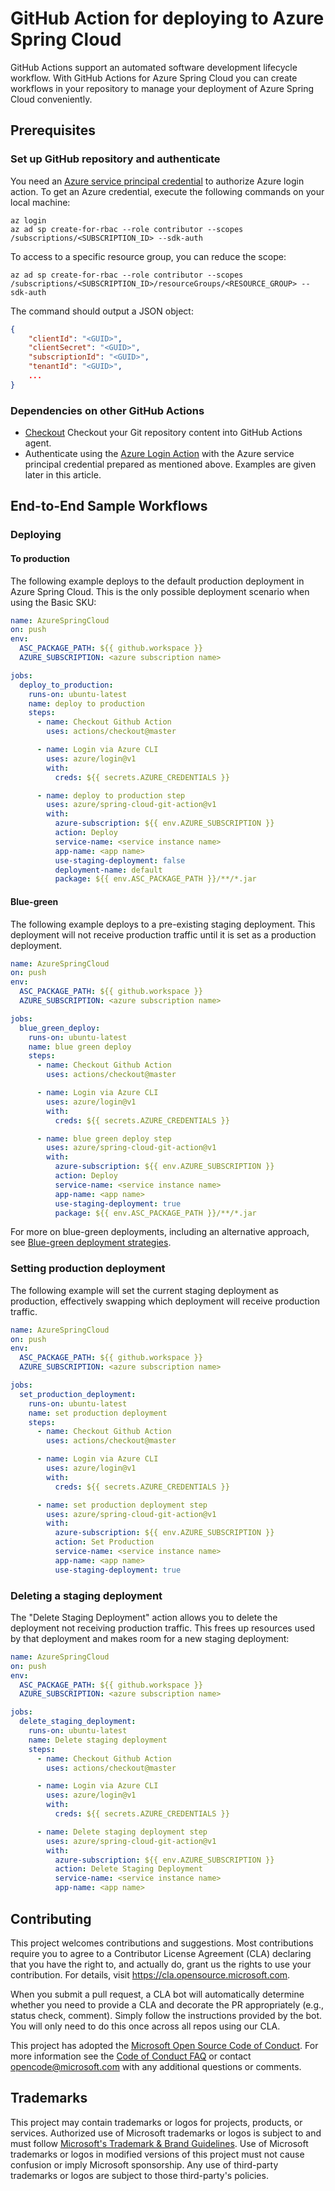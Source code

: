 # GitHub Action for deploying to Azure Spring Cloud

GitHub Actions support an automated software development lifecycle workflow. With GitHub Actions for Azure Spring Cloud you can create workflows in your repository to manage your deployment of Azure Spring Cloud conveniently.

## Prerequisites
### Set up GitHub repository and authenticate

You need an [Azure service principal credential](https://docs.microsoft.com/en-us/cli/azure/create-an-azure-service-principal-azure-cli) to authorize Azure login action. To get an Azure credential, execute the following commands on your local machine:
```azurecli
az login
az ad sp create-for-rbac --role contributor --scopes /subscriptions/<SUBSCRIPTION_ID> --sdk-auth
```

To access to a specific resource group, you can reduce the scope:

```azurecli
az ad sp create-for-rbac --role contributor --scopes /subscriptions/<SUBSCRIPTION_ID>/resourceGroups/<RESOURCE_GROUP> --sdk-auth
```
The command should output a JSON object:

```json
{
    "clientId": "<GUID>",
    "clientSecret": "<GUID>",
    "subscriptionId": "<GUID>",
    "tenantId": "<GUID>",
    ...
}
```

### Dependencies on other GitHub Actions

* [Checkout](https://github.com/actions/checkout) Checkout your Git repository content into GitHub Actions agent.
* Authenticate using the [Azure Login Action](https://github.com/Azure/login) with the Azure service principal credential prepared as mentioned above. Examples are given later in this article.

## End-to-End Sample Workflows
### Deploying
#### To production

The following example deploys to the default production deployment in Azure Spring Cloud. This is the only possible deployment scenario when using the Basic SKU:

```yml
name: AzureSpringCloud
on: push
env:
  ASC_PACKAGE_PATH: ${{ github.workspace }}
  AZURE_SUBSCRIPTION: <azure subscription name>

jobs:
  deploy_to_production:
    runs-on: ubuntu-latest
    name: deploy to production
    steps:
      - name: Checkout Github Action
        uses: actions/checkout@master

      - name: Login via Azure CLI
        uses: azure/login@v1
        with:
          creds: ${{ secrets.AZURE_CREDENTIALS }}

      - name: deploy to production step
        uses: azure/spring-cloud-git-action@v1
        with:
          azure-subscription: ${{ env.AZURE_SUBSCRIPTION }}
          action: Deploy
          service-name: <service instance name>
          app-name: <app name>
          use-staging-deployment: false
          deployment-name: default
          package: ${{ env.ASC_PACKAGE_PATH }}/**/*.jar
```

#### Blue-green

The following example deploys to a pre-existing staging deployment. This deployment will not receive production traffic until it is set as a production deployment.

```yml
name: AzureSpringCloud
on: push
env:
  ASC_PACKAGE_PATH: ${{ github.workspace }}
  AZURE_SUBSCRIPTION: <azure subscription name>

jobs:
  blue_green_deploy:
    runs-on: ubuntu-latest
    name: blue green deploy
    steps:
      - name: Checkout Github Action
        uses: actions/checkout@master

      - name: Login via Azure CLI
        uses: azure/login@v1
        with:
          creds: ${{ secrets.AZURE_CREDENTIALS }}

      - name: blue green deploy step
        uses: azure/spring-cloud-git-action@v1
        with:
          azure-subscription: ${{ env.AZURE_SUBSCRIPTION }}
          action: Deploy
          service-name: <service instance name>
          app-name: <app name>
          use-staging-deployment: true
          package: ${{ env.ASC_PACKAGE_PATH }}/**/*.jar
```

For more on blue-green deployments, including an alternative approach, see [Blue-green deployment strategies](https://docs.microsoft.com/en-us/azure/spring-cloud/concepts-blue-green-deployment-strategies).

### Setting production deployment

The following example will set the current staging deployment as production, effectively swapping which deployment will receive production traffic.

```yml
name: AzureSpringCloud
on: push
env:
  ASC_PACKAGE_PATH: ${{ github.workspace }}
  AZURE_SUBSCRIPTION: <azure subscription name>

jobs:
  set_production_deployment:
    runs-on: ubuntu-latest
    name: set production deployment
    steps:
      - name: Checkout Github Action
        uses: actions/checkout@master

      - name: Login via Azure CLI
        uses: azure/login@v1
        with:
          creds: ${{ secrets.AZURE_CREDENTIALS }}

      - name: set production deployment step
        uses: azure/spring-cloud-git-action@v1
        with:
          azure-subscription: ${{ env.AZURE_SUBSCRIPTION }}
          action: Set Production
          service-name: <service instance name>
          app-name: <app name>
          use-staging-deployment: true
```
### Deleting a staging deployment

The "Delete Staging Deployment" action allows you to delete the deployment not receiving production traffic. This frees up resources used by that deployment and makes room for a new staging deployment:

```yml
name: AzureSpringCloud
on: push
env:
  ASC_PACKAGE_PATH: ${{ github.workspace }}
  AZURE_SUBSCRIPTION: <azure subscription name>

jobs:
  delete_staging_deployment:
    runs-on: ubuntu-latest
    name: Delete staging deployment
    steps:
      - name: Checkout Github Action
        uses: actions/checkout@master

      - name: Login via Azure CLI
        uses: azure/login@v1
        with:
          creds: ${{ secrets.AZURE_CREDENTIALS }}

      - name: Delete staging deployment step
        uses: azure/spring-cloud-git-action@v1
        with:
          azure-subscription: ${{ env.AZURE_SUBSCRIPTION }}
          action: Delete Staging Deployment
          service-name: <service instance name>
          app-name: <app name>
```

## Contributing

This project welcomes contributions and suggestions.  Most contributions require you to agree to a
Contributor License Agreement (CLA) declaring that you have the right to, and actually do, grant us
the rights to use your contribution. For details, visit https://cla.opensource.microsoft.com.

When you submit a pull request, a CLA bot will automatically determine whether you need to provide
a CLA and decorate the PR appropriately (e.g., status check, comment). Simply follow the instructions
provided by the bot. You will only need to do this once across all repos using our CLA.

This project has adopted the [Microsoft Open Source Code of Conduct](https://opensource.microsoft.com/codeofconduct/).
For more information see the [Code of Conduct FAQ](https://opensource.microsoft.com/codeofconduct/faq/) or
contact [opencode@microsoft.com](mailto:opencode@microsoft.com) with any additional questions or comments.

## Trademarks

This project may contain trademarks or logos for projects, products, or services. Authorized use of Microsoft 
trademarks or logos is subject to and must follow 
[Microsoft's Trademark & Brand Guidelines](https://www.microsoft.com/en-us/legal/intellectualproperty/trademarks/usage/general).
Use of Microsoft trademarks or logos in modified versions of this project must not cause confusion or imply Microsoft sponsorship.
Any use of third-party trademarks or logos are subject to those third-party's policies.
